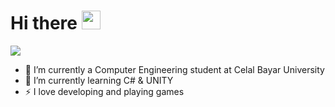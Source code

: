 # Hi there <img src="https://raw.githubusercontent.com/MartinHeinz/MartinHeinz/master/wave.gif" width="30px">

<img src="https://mir-s3-cdn-cf.behance.net/project_modules/max_1200/4ff07986208593.5d9a654e92f36.gif">

- 🔭 I’m currently a Computer Engineering student at Celal Bayar University
- 🌱 I’m currently learning C# & UNITY
- ⚡ I love developing and playing games




